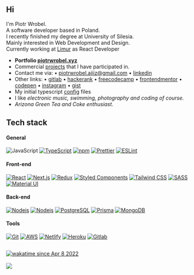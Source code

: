 <h2>Hi </h2>
<p>I'm Piotr Wrobel.<br />
A software developer based in Poland.<br />
I recently finished my degree at University of Silesia.<br />
Mainly interested in Web Development and Design.<br />
Currently working at <a href="https://limur.pl/">Limur</a> as React Developer</p>

* **Portfolio <a href="https://piotrwrobel.xyz">piotrwrobel.xyz</a>**
* Commercial <a href="https://github.com/ajiiz/commercial-projects">projects</a> that I have participated in.
* Contact me via: • piotrwrobel.ajiiz@gmail.com • <a href="https://www.linkedin.com/in/piotrwrobel-ajiiz/">linkedin</a>
* Other links: • <a href="https://gitlab.com/ajiiz">gitlab</a> • <a href="https://www.hackerrank.com/ajiiz"> hackerank</a> • <a href="https://www.freecodecamp.org/ajiiz">freecodecamp</a> • <a href="https://www.frontendmentor.io/profile/ajiiz">frontendmentor</a> • <a href="https://codepen.io/ajiiz/pens/public">codepen</a> • <a href="https://www.instagram.com/pvvrbl/">instagram</a> • <a href="https://gist.github.com/ajiiz/">gist</a>
* My initial typescript <a href="https://github.com/ajiiz/ts-project-config">config</a> files
* I like *electronic music, swimming, photography and coding of course.*
* *Arizona Green Tea and Coke enthusiast*.

## Tech stack

#### General
![JavaScript](https://img.shields.io/badge/-JavaScript-F7DF1E?style=flat-square&logo=javascript&logoColor=white)
[![TypeScript](https://img.shields.io/badge/-TypeScript-007ACC?style=flat-square&logo=typescript&logoColor=white)](https://www.typescriptlang.org/)
[![npm](https://img.shields.io/badge/-NPM-CB3837?style=flat-square&logo=npm&logoColor=white)](https://www.npmjs.com/)
[![Prettier](https://img.shields.io/badge/-Prettier-F7B93E?style=flat-square&logo=prettier&logoColor=white)](https://prettier.io/)
[![ESLint](https://img.shields.io/badge/-ESLint-4B32C3?style=flat-square&logo=eslint&logoColor=white)](https://eslint.org/)

#### Front-end
[![React](https://img.shields.io/badge/-React-45b8d8?style=flat-square&logo=react&logoColor=white)](https://reactjs.org/)
[![Next.js](https://img.shields.io/badge/-Next.js-000000?style=flat-square&logo=next.js&logoColor=white)](https://nextjs.org/)
[![Redux](https://img.shields.io/badge/-Redux-764ABC?style=flat-square&logo=redux&logoColor=white)](https://redux.js.org/)
[![Styled Components](https://img.shields.io/badge/-Styled%20Components-DB7093?style=flat-square&logo=styled-components&logoColor=white)](https://styled-components.com/)
[![Tailwind CSS](https://img.shields.io/badge/Tailwind_CSS-38B2AC?style=flat-square&logo=tailwind-css&logoColor=white)](https://tailwindcss.com/)
[![SASS](https://img.shields.io/badge/Sass-CC6699?style=flat-square&logo=sass&logoColor=white)](https://tailwindcss.com/)
[![Material UI](https://img.shields.io/badge/-Material%20UI-0081CB?style=flat-square&logo=material-ui&logoColor=white)](https://material-ui.com/)

#### Back-end
[![Nodejs](https://img.shields.io/badge/-Nodejs-43853d?style=flat-square&logo=Node.js&logoColor=white)](https://nodejs.org/en/)
[![Nodejs](https://img.shields.io/badge/Express.js-404D59?style=flat-square)](https://expressjs.com/)
[![PostgreSQL](https://img.shields.io/badge/-PostgreSQL-336791?style=flat-square&logo=postgresql&logoColor=white)](https://www.postgresql.org/)
[![Prisma](https://img.shields.io/badge/-Prisma-2D3748?style=flat-square&logo=prisma&logoColor=white)](https://www.prisma.io/)
[![MongoDB](https://img.shields.io/badge/-MongoDB-13aa52?style=flat-square&logo=mongodb&logoColor=white)](https://www.mongodb.com/)

#### Tools
[![Git](https://img.shields.io/badge/-Git-F05032?style=flat-square&logo=git&logoColor=white)](https://git-scm.com/)
[![AWS](https://img.shields.io/badge/Amazon_AWS-232F3E?style=flat-square&logo=amazon-aws&logoColor=white)](https://aws.amazon.com/)
[![Netlify](https://img.shields.io/badge/-Netlify-00C7B7?style=flat-square&logo=netlify&logoColor=white)](https://www.netlify.com/)
[![Heroku](https://img.shields.io/badge/-Heroku-430098?style=flat-square&logo=heroku&logoColor=white)](https://www.heroku.com/)
[![Gitlab](https://img.shields.io/badge/GitLab-330F63?style=flat-square&logo=gitlab&logoColor=white)](https://gitlab.com/ajiiz)

##
[![wakatime since Apr 8 2022](https://wakatime.com/badge/user/e75b442a-c4ec-45ca-84ab-29826e060e19.svg)](https://wakatime.com/@e75b442a-c4ec-45ca-84ab-29826e060e19)
<br /><br />
<img align="center" src="https://github-readme-stats.vercel.app/api?username=ajiiz&count_private=true&show_icons=true&include_all_commits=true&theme=tokyonight" />
